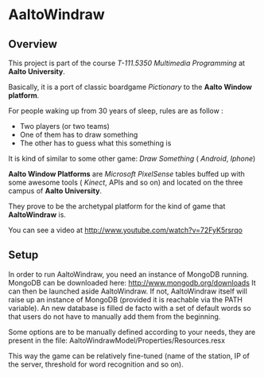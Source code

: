 __AaltoWindraw__
=============

Overview
--------

This project is part of the course _T-111.5350 Multimedia Programming_ at __Aalto University__.

Basically, it is a port of classic boardgame _Pictionary_ to the __Aalto Window platform__.

For people waking up from 30 years of sleep, rules are as follow :
* Two players (or two teams)
* One of them has to draw something
* The other has to guess what this something is

It is kind of similar to some other game:
_Draw Something_ ( _Android_, _Iphone_)

__Aalto Window Platforms__ are _Microsoft PixelSense_ tables buffed up with some awesome tools ( _Kinect_, APIs and so on) and located on the three campus of __Aalto University__.

They prove to be the archetypal platform for the kind of game that __AaltoWindraw__ is.

You can see a video at http://www.youtube.com/watch?v=72FyK5rsrqo

Setup
-----

In order to run AaltoWindraw, you need an instance of MongoDB running.
MongoDB can be downloaded here: http://www.mongodb.org/downloads
It can then be launched aside AaltoWindraw.
If not, AaltoWindraw itself will raise up an instance of MongoDB 
(provided it is reachable via the PATH variable).
An new database is filled de facto with a set of default words so that 
users do not have to manually add them from the beginning.

Some options are to be manually defined according to your needs, they 
are present in the file:
AaltoWindrawModel/Properties/Resources.resx

This way the game can be relatively fine-tuned (name of the station, IP 
of the server, threshold for word recognition and so on).

